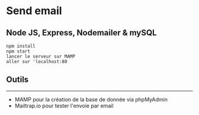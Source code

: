 # Send email
## Node JS, Express, Nodemailer & mySQL

`npm install`
<br/> `npm start`
<br/> `lancer le serveur sur MAMP`
<br/> `aller sur 'localhost:80`

## Outils
***
* MAMP pour la création de la base de donnée via phpMyAdmin
* Mailtrap.io pour tester l'envoie par email

